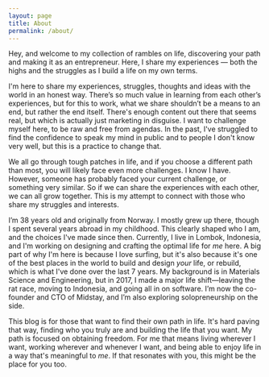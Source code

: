 ```yaml
---
layout: page
title: About
permalink: /about/
---
```


Hey, and welcome to my collection of rambles on life, discovering your path and making it as an entrepreneur. Here, I share my experiences — both the highs and the struggles as I build a life on my own terms.

I'm here to share my experiences, struggles, thoughts and ideas with the world in an honest way. There’s so much value in learning from each other’s experiences, but for this to work, what we share shouldn’t be a means to an end, but rather the end itself. There's enough content out there that seems real, but which is actually just marketing in disguise. I want to challenge myself here, to be raw and free from agendas. In the past, I've struggled to find the confidence to speak my mind in public and to people I don't know very well, but this is a practice to change that.

We all go through tough patches in life, and if you choose a different path than most, you will likely face even more challenges. I know I have. However, someone has probably faced your current challenge, or something very similar. So if we can share the experiences with each other, we can all grow together. This is my attempt to connect with those who share my struggles and interests.

I’m 38 years old and originally from Norway. I mostly grew up there, though I spent several years abroad in my childhood. This clearly shaped who I am, and the choices I've made since then. Currently, I live in Lombok, Indonesia, and I'm working on designing and crafting the optimal life for *me* here. A big part of why I'm here is because I love surfing, but it's also because it's one of the best places in the world to build and design *your* life, or rebuild, which is what I've done over the last 7 years. My background is in Materials Science and Engineering, but in 2017, I made a major life shift—leaving the rat race, moving to Indonesia, and going all in on software. I’m now the co-founder and CTO of Midstay, and I’m also exploring solopreneurship on the side.

This blog is for those that want to find their own path in life. It's hard paving that way, finding who you truly are and building the life that you want. My path is focused on obtaining freedom. For me that means living wherever I want, working wherever and whenever I want, and being able to enjoy life in a way that's meaningful to *me*. If that resonates with you, this might be the place for you too.